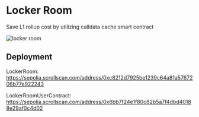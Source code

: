 # Locker Room

Save L1 rollup cost by utilizing calldata cache smart contract

![locker room](https://github.com/guzus/locker-room/assets/50664161/cc4502af-a643-41eb-b45f-50afede7bb04)


## Deployment

LockerRoom:
https://sepolia.scrollscan.com/address/0xc8212d7925be1239c64a81a5767206b77e922243

LockerRoomUserContract:
https://sepolia.scrollscan.com/address/0x6bb7f24e1f80c82b5a7f4dbd40188e29af0c4d02
